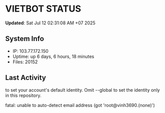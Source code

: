 # VIETBOT STATUS
**Updated**: Sat Jul 12 02:31:08 AM +07 2025

## System Info
- IP: 103.77.172.150
- Uptime: up 6 days, 6 hours, 18 minutes
- Files: 20152

## Last Activity

to set your account's default identity.
Omit --global to set the identity only in this repository.

fatal: unable to auto-detect email address (got 'root@vinh3690.(none)')

